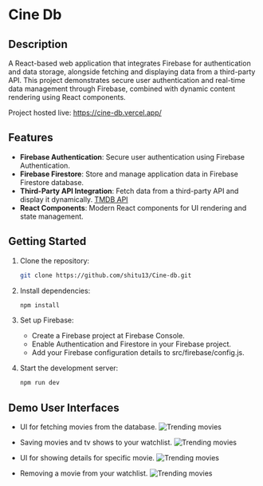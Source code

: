 # Cine Db

## Description

A React-based web application that integrates Firebase for authentication and data storage, alongside fetching and displaying data from a third-party API. This project demonstrates secure user authentication and real-time data management through Firebase, combined with dynamic content rendering using React components.

Project hosted live: https://cine-db.vercel.app/

## Features

- **Firebase Authentication**: Secure user authentication using Firebase Authentication.
- **Firebase Firestore**: Store and manage application data in Firebase Firestore database.
- **Third-Party API Integration**: Fetch data from a third-party API and display it dynamically. [TMDB API](https://www.themoviedb.org)
- **React Components**: Modern React components for UI rendering and state management.

## Getting Started

1. Clone the repository:

   ```bash
   git clone https://github.com/shitu13/Cine-db.git

2. Install dependencies:

   ```bash
   npm install
   
3. Set up Firebase:
   - Create a Firebase project at Firebase Console.
   - Enable Authentication and Firestore in your Firebase project.
   - Add your Firebase configuration details to src/firebase/config.js.

4. Start the development server:

   ```bash
   npm run dev

## Demo User Interfaces
* UI for fetching movies from the database.
![Trending movies](src/images/UI-01.png)

* Saving movies and tv shows to your watchlist.
![Trending movies](src/images/UI-2.png)

* UI for showing details for specific movie.
![Trending movies](src/images/UI-3.png)

* Removing a movie from your watchlist.
![Trending movies](src/images/UI-4.png)



